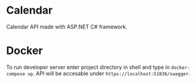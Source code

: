 # Calendar
Calendar API made with ASP.NET C# framework.

# Docker

To run developer server enter project directory in shell and type in `docker-compose up`. API will be accesable under `https://localhost:51836/swagger`.
